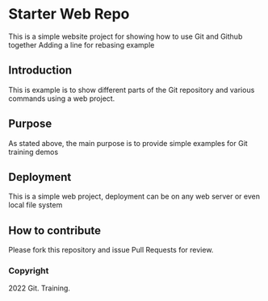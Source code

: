 # Starter Web Repo

This is a simple website project for showing how to use Git and Github together
Adding a line for rebasing example

## Introduction 
This is example is to show different parts of the Git repository and various commands using a web project.

## Purpose

As stated above, the main purpose is to provide simple examples for Git training demos

## Deployment
This is a simple web project, deployment can be on any web server or even local file system


## How to contribute

Please fork this repository and issue Pull Requests for review.

### Copyright

2022 Git. Training.
